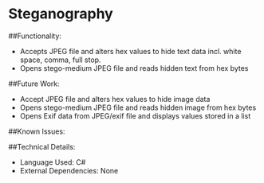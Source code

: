 # Steganography

##Functionality:
- Accepts JPEG file and alters hex values to hide text data incl. white space, comma, full stop.
- Opens stego-medium JPEG file and reads hidden text from hex bytes

##Future Work:
- Accept JPEG file and alters hex values to hide image data
- Opens stego-medium JPEG file and reads hidden image from hex bytes
- Opens Exif data from JPEG/exif file and displays values stored in a list

##Known Issues:


##Technical Details:
- Language Used: C#
- External Dependencies: None
